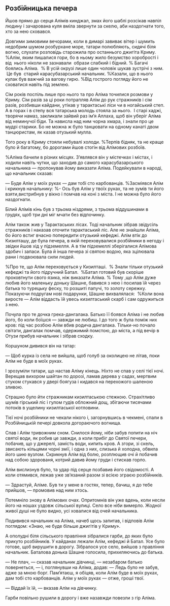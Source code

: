 ## Розбійницька печера

Йшов прямо до серця Алімів кинджал, змах його шаблі розсікав навпіл людину і зачарована куля вміла звернути за скелю, аби наздогнати того, хто за нею сховався.

Довгими зимовими вечорами, коли в димарі завиває вітер і шумить недобрим шумом розбурхане море, татари полюбляють, сидячі біля вогню, слухати розповідь старожила про останнього джигіта Криму.
%Алім, яким пишалися гори, бо в ньому жило безумство хоробрості і від  нього ніколи не зазнавали  образи слабкий і бідний.
% Багачі боялись Аліма.
 % В усій окрузі лише один чоловік шукав зустрічі з ним.
 Це був  старий карасубазарський начальник.
%Казали, що в нього кулак був важчий за вагову гирю.
%Від гострого погляду його не сховатися навіть під землею.

Сім років поспіль лише про нього та про Аліма точилися розмови у Криму.
Сім разів за ці роки потрапляв Алім до рук стражників і сім разів, розбивши кайдани, утікав у тарактаські ліси чи в ногайський степ.
А в горах і в степу вся татарська молодь стояла за нього.
 І старі хаджі, творячи намаз, закликали зайвий раз ім’я Аллаха, щоб він уберіг Аліма від неминучої біди.
Та нависла над ним чорна хмара, і знали про це мудрі старики.
Бо не можна ж було танцювати на одному канаті двом танцюристам, як казав отузький мулла.

Того року в Криму стояли небувалі холоди.
%Терпів бідняк, та не краще було й багатому, бо дорогами йшов стогін від Алімових розбоїв.

%Аліма бачили в різних місцях.
З’являвся він у містечках і містах, і ходили навіть чутки, що заходив до самого карасубазарського начальника — пропонував йому виказати Аліма.
Подейкували в народі, що начальник сказав:

— Буде Алім у моїх руках — дам тобі сто карбованців.
%Засміявся Алім і крикнув начальнику:
%- Ось був Алім у твоїх руках, та не зумів ти його взяти,вистрибнув у вікно і помчав на коні з міста.
І не можна було його наздогнати.

Білий Алімів кінь був з трьома ніздрями, з трьома віддушинами в грудях, щоб три дні міг мчати без відпочинку.

Алім також жив у Тарактаських лісах.
Тоді начальник зібрав звідусіль стражників і наказав оточити тарактаський ліс.
Але не знайшли Аліма, бо його встиг вчасно попередити отузький кефеджі.
Алім втік до Кизилташу, де була печера, в якій переховувалися розбійники в негоду і звідки йшов хід у підземелля.
А в тім підземеллі зберігалися Алімова здобич і запаси.
Була й інша печера зі святою водою, яка зцілювала рани і подвоювала сили людей.

%Про те, що Алім переховується у Кизилташі.
 % Знали тільки отузький кефеджі та його підручний Батал.
 %Батал готовий був скоріше проковтнути свого язика, ніж виказати Аліма.
% Тому ,що Алім дуже любив його маленьку доньку Шашне, бавився з нею і посилав їй через батька то турецьку феску, то розшиті папучі, то золоту сережку.
Показуючи подругам нові подарунки, Шашне вихвалялася:
 %Коли вона  виросте — Алім віддасть їй увесь кизилтаський скарб і сам одружиться з нею.

Почула про те дочка грека-дангалака.
Батько її боявся Аліма і не любив його, бо коли боїшся — завжди не любиш.
І до того ж була поміж них кров: під час розбою Алім вбив родича дангалака.
Тільки-но почало світати, дангалак помчав, одержимий помстою, до міста, а під вечір в Отузи прибув начальник і зібрав сходку.

Коршуном дивився він на татар:

— Щоб курка із села не вийшла, щоб голуб за околицею не літав, поки Алім не буде в моїх руках.

І зрозуміли татари, що настав Аліму кінець.
Ніхто не спав у селі тієї ночі.
Верещав вихором шайтан по дорозі, ламав дерева у садах, мертвим стуком стукався у двері боягуза і кидався на перехожого шаленою зливою.

Страшно було йти стражникам кизилтаською стежкою.
Страхітливо шумів гірський ліс і гулом гудів обложний дощ, збігаючи тисячами потоків в ущелину кизилтаської котловини.

Тієї ночі розбійники не чекали нікого і, загорнувшись в чекмені, спали в Розбійницькій печері довкола догораючого вогнища.

Спав і Алім тривожним сном.
Снилося йому, ніби забув попити на ніч святої води, як робив це завжди, а коли прибіг до Святої печери, побачив, що у джерелі, замість води, кипить кров.
А згори, зі скель, звисають кільцями чорні змії, і одна з них, слизька й холодна, обвила його шию вузлом.
Скрикнув Алім від болю, розплющив очі й побачив над собою здорованя, котрий давив йому груди і стискав горло.

Алім вислизнув було, та удар під серце позбавив його свідомості.
А коли отямився, лежав уже зв’язаний разом зі всією зграєю розбійників.

— Здрастуй, Аліме.
Був ти у мене в гостях, тепер, бачиш, я до тебе прийшов, — промовив над ним хтось.

Потемніло знову в Алімових очах.
Опритомнів він уже вдень, коли несли його на ношах уздовж сільської вулиці.
Село все ніби вимерло.
Жодної живої душі не було видно, усі ховалися від очей начальника.

Подивився начальник на Аліма, начеб щось запитав, і відповів Алім поглядом: «Знаю, не буде більше джигітів у Криму».

А ополудні біля сільського правління зібралися гарби, до яких було прикуто розбійників.
У кайданах лежали Алім, кефеджі й Батал.
Усе було готове, щоб вирушити в дорогу.
Зібралося усе село, вийшов з правління начальник.
Баталова донька Шашне голосила, прихиляючись до батька.

— Не плач, — сказав начальник дівчинці, — незабаром батько повернеться, — і, поглянувши на Аліма, додав: — Ледь було не забув, адже за мною борг.
Пам’ятаєш, я обіцяв, коли Алім буде в моїх руках, дам тобі сто карбованців.
Алім у моїх руках — отже, гроші твої.

— Віддай їх їй, — вказав Алім на дівчинку.

Гарби повільно рушили в дорогу і вже назавжди повезли з гір Аліма.
